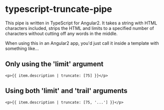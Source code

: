 # typescript-truncate-pipe

This pipe is written in TypeScript for Angular2. It takes a string with HTML characters included, strips the HTML and limits to a specified number of characters without cutting off any words in the middle.

When using this in an Angular2 app, you'd just call it inside a template with something like...

## Only using the 'limit' argument
`<p>{{ item.description | truncate: [75] }}</p>`

## Using both 'limit' and 'trail' arguments
`<p>{{ item.description | truncate: [75, '...'] }}</p>`

